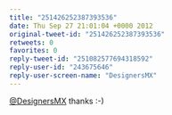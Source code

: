 ```yaml
---
title: "251426252387393536"
date: Thu Sep 27 21:01:04 +0000 2012
original-tweet-id: "251426252387393536"
retweets: 0
favorites: 0
reply-tweet-id: "251082577694318592"
reply-user-id: "243675646"
reply-user-screen-name: "DesignersMX"
---
```

<a href="https://twitter.com/DesignersMX">@DesignersMX</a> thanks :-)
